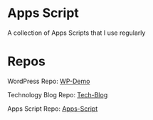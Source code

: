 # Apps Script

A collection of Apps Scripts that I use regularly

# Repos

WordPress Repo:  [WP-Demo](https://github.com/maplesyrupweb/wp-demo)

Technology Blog Repo: [Tech-Blog](https://github.com/maplesyrupweb/tech-blog/)

Apps Script Repo: [Apps-Script](https://github.com/maplesyrupweb/apps-scripts)
